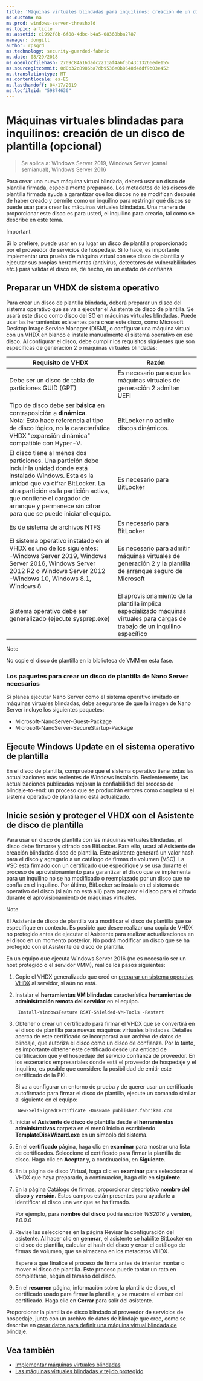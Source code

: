 ```yaml
---
title: 'Máquinas virtuales blindadas para inquilinos: creación de un disco de plantilla: opcional'
ms.custom: na
ms.prod: windows-server-threshold
ms.topic: article
ms.assetid: c1992f8b-6f88-4dbc-b4a5-08368bba2787
manager: dongill
author: rpsqrd
ms.technology: security-guarded-fabric
ms.date: 08/29/2018
ms.openlocfilehash: 2709c84a16dadc2211af4a6f5b43c13266ede155
ms.sourcegitcommit: 0d0b32c8986ba7db9536e0b8648d4ddf9b03e452
ms.translationtype: MT
ms.contentlocale: es-ES
ms.lasthandoff: 04/17/2019
ms.locfileid: "59874636"
---
```

# <a name="shielded-vms-for-tenants---creating-a-template-disk-optional"></a>Máquinas virtuales blindadas para inquilinos: creación de un disco de plantilla (opcional)

>Se aplica a: Windows Server 2019, Windows Server (canal semianual), Windows Server 2016

Para crear una nueva máquina virtual blindada, deberá usar un disco de plantilla firmada, especialmente preparado. Los metadatos de los discos de plantilla firmada ayuda a garantizar que los discos no se modifican después de haber creado y permite como un inquilino para restringir qué discos se puede usar para crear las máquinas virtuales blindadas. Una manera de proporcionar este disco es para usted, el inquilino para crearlo, tal como se describe en este tema. 

> [!IMPORTANT]
> Si lo prefiere, puede usar en su lugar un disco de plantilla proporcionado por el proveedor de servicios de hospedaje. Si lo hace, es importante implementar una prueba de máquina virtual con ese disco de plantilla y ejecutar sus propias herramientas (antivirus, detectores de vulnerabilidades etc.) para validar el disco es, de hecho, en un estado de confianza.

## <a name="prepare-an-operating-system-vhdx"></a>Preparar un VHDX de sistema operativo

Para crear un disco de plantilla blindada, deberá preparar un disco del sistema operativo que se va a ejecutar el Asistente de disco de plantilla. Se usará este disco como disco del SO en máquinas virtuales blindadas. Puede usar las herramientas existentes para crear este disco, como Microsoft Desktop Image Service Manager (DISM), o configurar una máquina virtual con un VHDX en blanco e instale manualmente el sistema operativo en ese disco. Al configurar el disco, debe cumplir los requisitos siguientes que son específicas de generación 2 o máquinas virtuales blindadas: 

| Requisito de VHDX | Razón |
|-----------|----|
|Debe ser un disco de tabla de particiones GUID (GPT) | Es necesario para que las máquinas virtuales de generación 2 admitan UEFI|
|Tipo de disco debe ser **básica** en contraposición a **dinámica**. <br>Nota: Esto hace referencia al tipo de disco lógico, no la característica VHDX "expansión dinámica" compatible con Hyper-V. | BitLocker no admite discos dinámicos.|
|El disco tiene al menos dos particiones. Una partición debe incluir la unidad donde está instalado Windows. Esta es la unidad que va cifrar BitLocker. La otra partición es la partición activa, que contiene el cargador de arranque y permanece sin cifrar para que se puede iniciar el equipo.|Es necesario para BitLocker|
|Es de sistema de archivos NTFS | Es necesario para BitLocker|
|El sistema operativo instalado en el VHDX es uno de los siguientes:<br>-Windows Server 2019, Windows Server 2016, Windows Server 2012 R2 o Windows Server 2012 <br>-Windows 10, Windows 8.1, Windows 8| Es necesario para admitir máquinas virtuales de generación 2 y la plantilla de arranque seguro de Microsoft|
|Sistema operativo debe ser generalizado (ejecute sysprep.exe) | El aprovisionamiento de la plantilla implica especializado máquinas virtuales para cargas de trabajo de un inquilino específico| 

> [!NOTE]
> No copie el disco de plantilla en la biblioteca de VMM en esta fase. 

### <a name="required-packages-to-create-a-nano-server-template-disk"></a>Los paquetes para crear un disco de plantilla de Nano Server necesarios

Si planea ejecutar Nano Server como el sistema operativo invitado en máquinas virtuales blindadas, debe asegurarse de que la imagen de Nano Server incluye los siguientes paquetes:

- Microsoft-NanoServer-Guest-Package
- Microsoft-NanoServer-SecureStartup-Package

## <a name="run-windows-update-on-the-template-operating-system"></a>Ejecute Windows Update en el sistema operativo de plantilla

En el disco de plantilla, compruebe que el sistema operativo tiene todas las actualizaciones más recientes de Windows instalado. Recientemente, las actualizaciones publicadas mejoran la confiabilidad del proceso de blindaje-to-end: un proceso que se producirán errores como completa si el sistema operativo de plantilla no está actualizado.

## <a name="sign-and-protect-the-vhdx-with-the-template-disk-wizard"></a>Inicie sesión y proteger el VHDX con el Asistente de disco de plantilla

Para usar un disco de plantilla con las máquinas virtuales blindadas, el disco debe firmarse y cifrado con BitLocker. Para ello, usará al Asistente de creación blindadas disco de plantilla. Este asistente generará un valor hash para el disco y agregarlo a un catálogo de firmas de volumen (VSC). La VSC está firmado con un certificado que especifique y se usa durante el proceso de aprovisionamiento para garantizar el disco que se implementa para un inquilino no se ha modificado o reemplazado por un disco que no confía en el inquilino. Por último, BitLocker se instala en el sistema de operativo del disco (si aún no está allí) para preparar el disco para el cifrado durante el aprovisionamiento de máquinas virtuales.

> [!NOTE]
> El Asistente de disco de plantilla va a modificar el disco de plantilla que se especifique en contexto. Es posible que desee realizar una copia de VHDX no protegido antes de ejecutar el Asistente para realizar actualizaciones en el disco en un momento posterior. No podrá modificar un disco que se ha protegido con el Asistente de disco de plantilla.

En un equipo que ejecuta Windows Server 2016 (no es necesario ser un host protegido o el servidor VMM), realice los pasos siguientes:

1. Copie el VHDX generalizado que creó en [preparar un sistema operativo VHDX](#prepare-an-operating-system-vhdx) al servidor, si aún no está.

2. Instalar el **herramientas VM blindadas** característica **herramientas de administración remota del servidor** en el equipo.

        Install-WindowsFeature RSAT-Shielded-VM-Tools -Restart

3. Obtener o crear un certificado para firmar el VHDX que se convertirá en el disco de plantilla para nuevas máquinas virtuales blindadas. Detalles acerca de este certificado se incorporará a un archivo de datos de blindaje, que autoriza el disco como un disco de confianza. Por lo tanto, es importante obtener este certificado desde una entidad de certificación que y el hospedaje del servicio confianza de proveedor. En los escenarios empresariales donde está el proveedor de hospedaje y el inquilino, es posible que considere la posibilidad de emitir este certificado de la PKI.

    Si va a configurar un entorno de prueba y de querer usar un certificado autofirmado para firmar el disco de plantilla, ejecute un comando similar al siguiente en el equipo:

        New-SelfSignedCertificate -DnsName publisher.fabrikam.com

4. Iniciar el **Asistente de disco de plantilla** desde el **herramientas administrativas** carpeta en el menú Inicio o escribiendo **TemplateDiskWizard.exe** en un símbolo del sistema.

5. En el **certificado** página, haga clic en **examinar** para mostrar una lista de certificados. Seleccione el certificado para firmar la plantilla de disco. Haga clic en **Aceptar** y, a continuación, en **Siguiente**.

6. En la página de disco Virtual, haga clic en **examinar** para seleccionar el VHDX que haya preparado, a continuación, haga clic en **siguiente**.

7. En la página Catálogo de firmas, proporcionar descriptivo **nombre del disco** y **versión.** Estos campos están presentes para ayudarle a identificar el disco una vez que se ha firmado.

    Por ejemplo, para **nombre del disco** podría escribir _WS2016_ y **versión**, _1.0.0.0_

8. Revise las selecciones en la página Revisar la configuración del asistente. Al hacer clic en **generar**, el asistente se habilite BitLocker en el disco de plantilla, calcular el hash del disco y crear el catálogo de firmas de volumen, que se almacena en los metadatos VHDX.

    Espere a que finalice el proceso de firma antes de intentar montar o mover el disco de plantilla. Este proceso puede tardar un rato en completarse, según el tamaño del disco. 

9. En el **resumen** página, información sobre la plantilla de disco, el certificado usado para firmar la plantilla, y se muestra el emisor del certificado. Haga clic en **Cerrar** para salir del asistente.


Proporcionar la plantilla de disco blindado al proveedor de servicios de hospedaje, junto con un archivo de datos de blindaje que cree, como se describe en [crear datos para definir una máquina virtual blindada de blindaje](guarded-fabric-tenant-creates-shielding-data.md).

## <a name="see-also"></a>Vea también

- [Implementar máquinas virtuales blindadas](guarded-fabric-configuration-scenarios-for-shielded-vms-overview.md)
- [Las máquinas virtuales blindadas y tejido protegido](guarded-fabric-and-shielded-vms-top-node.md)
